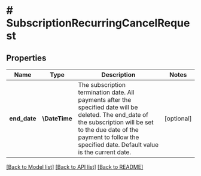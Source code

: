 # # SubscriptionRecurringCancelRequest

## Properties

Name | Type | Description | Notes
------------ | ------------- | ------------- | -------------
**end_date** | **\DateTime** | The subscription termination date. All payments after the specified date will be deleted. The end_date of the subscription will be set to the due date of the payment to follow the specified date. Default value is the current date. | [optional]

[[Back to Model list]](../README.md#documentation-for-models) [[Back to API list]](../README.md#documentation-for-api-endpoints) [[Back to README]](../README.md)
